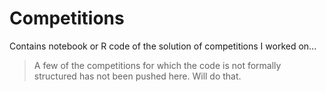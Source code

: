 # Competitions
 Contains notebook or R code of the solution of competitions I worked on...


> A few of the competitions for which the code is not formally structured has not been pushed here. Will do that.